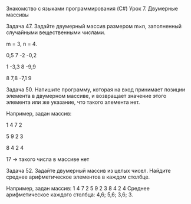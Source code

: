 Знакомство с языками программирования (C#)
Урок 7. Двумерные массивы

Задача 47. Задайте двумерный массив размером m×n, заполненный случайными вещественными числами.

m = 3, n = 4.

0,5 7 -2 -0,2

1 -3,3 8 -9,9

8 7,8 -7,1 9

Задача 50. Напишите программу, которая на вход принимает позиции элемента в двумерном массиве, и возвращает значение этого элемента или же указание, что такого элемента нет.

Например, задан массив:

1 4 7 2

5 9 2 3

8 4 2 4

17 -> такого числа в массиве нет

Задача 52. Задайте двумерный массив из целых чисел. Найдите среднее арифметическое элементов в каждом столбце.

Например, задан массив:
1 4 7 2
5 9 2 3
8 4 2 4
Среднее арифметическое каждого столбца: 4,6; 5,6; 3,6; 3.
